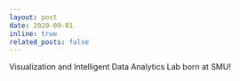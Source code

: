 ```yaml
---
layout: post
date: 2020-09-01
inline: true
related_posts: false
---
```


Visualization and Intelligent Data Analytics Lab born at SMU!